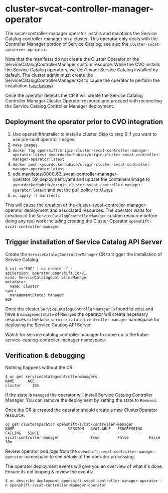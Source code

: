 # cluster-svcat-controller-manager-operator
The svcat-controller-manager operator installs and maintains the Service Catalog controller-manager on a cluster.  This operator only deals with the Controller Manager portion of Service Catalog; see also the `cluster-svcat-apiserver-operator`.

Note that the manifests do not create the Cluster Operator or the ServiceCatalogControllerManager custom resource.  While the CVO installs the Service Catalog operators, we don't want Service Catalog installed by default.  The cluster admin must create the ServiceCatalogControllerManager CR to cause the operator to perform the installation ([see below](#Trigger-installation-of-Service-Catalog-API-Server))

Once the operator detects the CR it will create the Service Catalog Controller Manager Cluster Operator resource and proceed with reconciling the Service Catalog Controller Manager deployment.

## Deployment the operator prior to CVO integration
1. Use openshift/installer to install a cluster.  Skip to step 6 if you want to use pre-built operator images.
2. `make images`
3. `docker tag openshift/origin-cluster-svcat-controller-manager-operator:latest <yourdockerhubid>/origin-cluster-svcat-controller-manager-operator:latest`
4. `docker push <yourdockerhubid>/origin-cluster-svcat-controller-manager-operator:latest`
5. edit manifests/0000_63_svcat-controller-manager-operator_09_deployment.yaml and update the containers/image to `<yourdockerhubid>/origin-cluster-svcat-controller-manager-operator:latest` and set the pull policy to `Always`
6.  `oc apply -f manifests`

This will cause the creation of the cluster-svcat-controller-manager-operator deployment 
and associated resources.  The operator waits for creation of the `ServiceCatalogControllerManager`
custom resource before doing any real work including creating the Cluster Operator `openshift-svcat-controller-manager`.

## Trigger installation of Service Catalog API Server
Create the `ServiceCatalogControllerManager` CR to trigger the installation of Service Catalog:
```
$ cat <<'EOF' | oc create -f -
apiVersion: operator.openshift.io/v1
kind: ServiceCatalogControllerManager
metadata:
  name: cluster
spec:
  managementState: Managed
EOF
```
Once the cluster `ServiceCatalogControllerManager` is found to exist and have a `managementState` of `Managed` the operator will create necessary resources in the
`kube-service-catalog-controller-manager` namespace for deploying the Service Catalog API Server.

Watch for service catalog controller manager to come up in the kube-service-catalog-controller-manager namespace.

## Verification & debugging
Nothing happens without the CR:
```
$ oc get servicecatalogcontrollermanagers
NAME      AGE
cluster     10m
```
If the state is `Managed` the operator will install Service Catalog Controller Manager.  You can remove the deployment by setting the state to `Removed`.

Once the CR is created the operator should create a new ClusterOperator resource:
```
oc get clusteroperator openshift-svcat-controller-manager
NAME                        VERSION   AVAILABLE   PROGRESSING   FAILING   SINCE
svcat-controller-manager              True        False         False     10m

```
Review operator pod logs from the `openshift-svcat-controller-manager-operator` namespace to see details of the operator processing.


The operator deployment events will give you an overview of what it's done.  Ensure its not looping & review the events:
```
$ oc describe deployment openshift-svcat-controller-manager-operator -n openshift-svcat-controller-manager-operator
```





